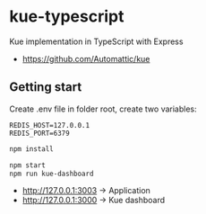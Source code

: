 # kue-typescript
Kue implementation in TypeScript with Express

- https://github.com/Automattic/kue

## Getting start

Create .env file in folder root, create two variables:

```text
REDIS_HOST=127.0.0.1
REDIS_PORT=6379
```

```bash
npm install

npm start
npm run kue-dashboard
```

 - http://127.0.0.1:3003 -> Application
 - http://127.0.0.1:3000 -> Kue dashboard